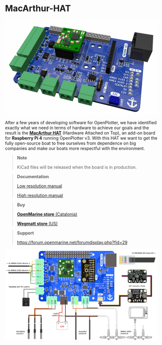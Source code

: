 # MacArthur-HAT

![MacArthur-HAT](images/macarthur-render.jpg)

After a few years of developing software for OpenPlotter, we have identified exactly what we need in terms of hardware to achieve our goals and the result is the [**MacArthur HAT**](https://shop.openmarine.net/home/23-macarthur-hat.html) (Hardware Attached on Top), an add-on board for **Raspberry Pi 4** running OpenPlotter v3. With this HAT we want to get the fully open-source boat to free ourselves from dependence on big companies and make our boats more respectful with the environment.

> __Note__
>
> KiCad files will be released when the board is in production.

> __Documentation__
>
> [Low resolution manual](Documentation_low.pdf)
>
> [High resolution manual](Documentation.pdf)

> __Buy__
>
> [**OpenMarine store** (Catalonia)](https://shop.openmarine.net/home/23-macarthur-hat.html)
> 
> [**Wegmatt store** (US)](https://shop.wegmatt.com/collections/openmarine)

> __Support__
>
> https://forum.openmarine.net/forumdisplay.php?fid=29

![MacArthur-HAT](images/macarthur-diagram.png)
